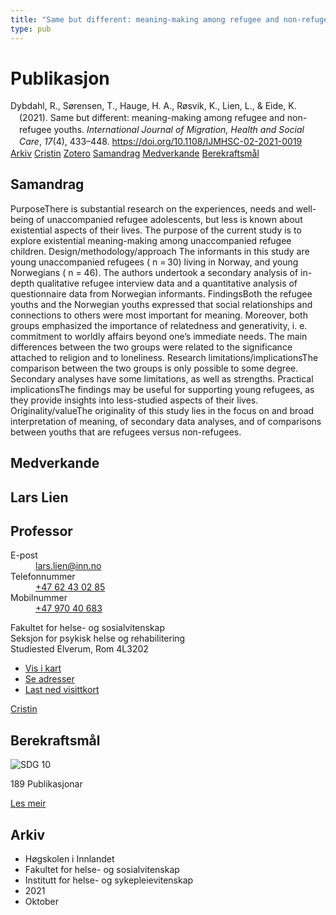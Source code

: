 ```yaml
---
title: "Same but different: meaning-making among refugee and non-refugee youths"
type: pub
---
```

<h1>Publikasjon</h1>
<article id="csl-bib-container-7PYAF69H" class="csl-bib-container">
  <div class="csl-bib-body" style="line-height: 1.35; padding-left: 1em; text-indent:-1em;">
  <div class="csl-entry">Dybdahl, R., S&#xF8;rensen, T., Hauge, H. A., R&#xF8;svik, K., Lien, L., &amp; Eide, K. (2021). Same but different: meaning-making among refugee and non-refugee youths. <i>International Journal of Migration, Health and Social Care</i>, <i>17</i>(4), 433&#x2013;448. <a href="https://doi.org/10.1108/IJMHSC-02-2021-0019">https://doi.org/10.1108/IJMHSC-02-2021-0019</a></div>
</div>
  <div class="csl-bib-buttons">
    <a href="#taxonomy-article-7PYAF69H" class="csl-bib-button">Arkiv</a>
    <a href="https://app.cristin.no/results/show.jsf?id=1944627" alt="Cristin URL" class="csl-bib-button">Cristin</a>
    <a href="http://zotero.org/groups/5022929/items/7PYAF69H" alt="Zotero URL" class="csl-bib-button">Zotero</a>
    <a href="#abstract-article-7PYAF69H" class="csl-bib-button">Samandrag</a>
    <a href="#contributors-article-7PYAF69H" class="csl-bib-button">Medverkande</a>
    <a href="#sdg-article-7PYAF69H" class="csl-bib-button">Berekraftsmål</a>
  </div>
  <div id="csl-bib-meta-container-7PYAF69H"></div>
</article>
<div id="csl-bib-meta-7PYAF69H" class="csl-bib-meta">
  <article id="abstract-article-7PYAF69H" class="abstract-article">
    <h1>Samandrag</h1>
    PurposeThere is substantial research on the experiences, needs and well-being of unaccompanied refugee adolescents, but less is known about existential aspects of their lives. The purpose of the current study is to explore existential meaning-making among unaccompanied refugee children. Design/methodology/approach The informants in this study are young unaccompanied refugees ( n = 30) living in Norway, and young Norwegians ( n = 46). The authors undertook a secondary analysis of in-depth qualitative refugee interview data and a quantitative analysis of questionnaire data from Norwegian informants. FindingsBoth the refugee youths and the Norwegian youths expressed that social relationships and connections to others were most important for meaning. Moreover, both groups emphasized the importance of relatedness and generativity, i. e. commitment to worldly affairs beyond one’s immediate needs. The main differences between the two groups were related to the significance attached to religion and to loneliness. Research limitations/implicationsThe comparison between the two groups is only possible to some degree. Secondary analyses have some limitations, as well as strengths. Practical implicationsThe findings may be useful for supporting young refugees, as they provide insights into less-studied aspects of their lives. Originality/valueThe originality of this study lies in the focus on and broad interpretation of meaning, of secondary data analyses, and of comparisons between youths that are refugees versus non-refugees.
  </article>
  <article id="contributors-article-7PYAF69H" class="contributors-article">
    <h1>Medverkande</h1>
    <div class="personas">
<div class="vrtx-hinn-person-card">
<div class="photo">
<i class="lar la-user-circle missing-person"></i>
</div>
<div class="info">
<hgroup><h1>Lars Lien</h1>
<h2>Professor</h2>
</hgroup><dl>
<dt>E-post</dt>
<dd>
<a href="mailto:lars.lien@inn.no">lars.lien@inn.no</a>
</dd>
<dt>Telefonnummer</dt>
<dd><a href="tel:+4762430285">
+47 62 43 02 85
</a></dd>
<dt>Mobilnummer</dt>
<dd><a href="tel:+4797040683">
+47 970 40 683
</a></dd>
</dl>
<p>
Fakultet for helse- og sosialvitenskap<br>
Seksjon for psykisk helse og rehabilitering<br>
Studiested Elverum,
Rom 4L3202
</p>
<ul class="vrtx-hinn-links">
<li><a href="https://www.google.com/maps?q=60.88177,11.53669">Vis i kart</a></li>
<li><a href="https://www.inn.no/finn-en-ansatt/lars-lien.html#vrtx-hinn-addresses">Se adresser</a></li>
<li><a href="https://www.inn.no/finn-en-ansatt/lars-lien.html?vrtx=vcf">Last ned visittkort</a></li>
</ul>
</div>
</div>
<a href="https://app.cristin.no/persons/show.jsf?id=14287" alt="Cristin URL" class="personas-cristin">Cristin</a>
</div>
  </article>
  <article id="sdg-article-7PYAF69H" class="sdg-article">
    <h1>Berekraftsmål</h1>
    <div class="sdg-container"><div id="sdg10" class="sdg">
<img src="{{< params subfolder >}}images/sdg/sdg10_no.png" class="image" alt="SDG 10">
<div class="sdg-overlay">
<p class="sdg-publication-count"><span>189</span> Publikasjonar</p>
<p><a href="https://www.fn.no/om-fn/fns-baerekraftsmaal/mindre-ulikhet?lang=nno-NO" class="sdg-read-more">Les meir</a></p>
</div>
</div></div>
  </article>
  <article id="taxonomy-article-7PYAF69H" class="taxonomy-article">
    <h1>Arkiv</h1>
    <ul>
      <li>Høgskolen i Innlandet</li>
      <li>Fakultet for helse- og sosialvitenskap</li>
      <li>Institutt for helse- og sykepleievitenskap</li>
      <li>2021</li>
      <li>Oktober</li>
    </ul>
  </article>
</div>
